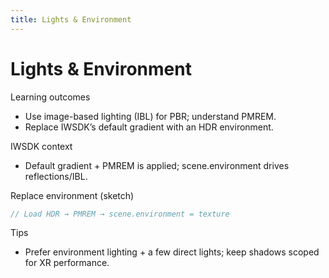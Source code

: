 ```yaml
---
title: Lights & Environment
---
```


# Lights & Environment

Learning outcomes

- Use image-based lighting (IBL) for PBR; understand PMREM.
- Replace IWSDK’s default gradient with an HDR environment.

IWSDK context

- Default gradient + PMREM is applied; scene.environment drives reflections/IBL.

Replace environment (sketch)

```ts
// Load HDR → PMREM → scene.environment = texture
```

Tips

- Prefer environment lighting + a few direct lights; keep shadows scoped for XR performance.
